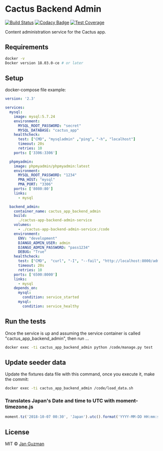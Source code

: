 # Cactus Backend Admin
[![Build Status](https://travis-ci.org/Krystian19/cactus-app-backend-admin-service.svg?branch=master)](https://travis-ci.org/Krystian19/cactus-app-backend-admin-service) [![Codacy Badge](https://api.codacy.com/project/badge/Grade/5f62f9c87bd7405395824d035a372cbb)](https://www.codacy.com/app/janfrancisco19/cactus-app-backend-admin-service?utm_source=github.com&amp;utm_medium=referral&amp;utm_content=Krystian19/cactus-app-backend-admin-service&amp;utm_campaign=Badge_Grade) [![Test Coverage](https://codecov.io/gh/Krystian19/cactus-app-backend-admin-service/branch/master/graph/badge.svg)](https://codecov.io/gh/Krystian19/cactus-app-backend-admin-service)

Content administration service for the Cactus app.

## Requirements
```sh
docker -v
Docker version 18.03.0-ce # or later
```

## Setup
docker-compose file example:
```yaml
version: '2.3'

services:
  mysql:
    image: mysql:5.7.24
    environment:
      MYSQL_ROOT_PASSWORD: "secret"
      MYSQL_DATABASE: "cactus_app"
    healthcheck:
      test: ["CMD", "mysqladmin" ,"ping", "-h", "localhost"]
      timeout: 20s
      retries: 10
    ports: ['3306:3306']

  phpmyadmin:
    image: phpmyadmin/phpmyadmin:latest
    environment:
      MYSQL_ROOT_PASSWORD: "1234"
      PMA_HOST: "mysql"
      PMA_PORT: "3306"
    ports: ['8080:80']
    links:
      - mysql

  backend_admin:
    container_name: cactus_app_backend_admin
    build:
      ./cactus-app-backend-admin-service
    volumes:
      - ./cactus-app-backend-admin-service:/code
    environment:
      ENV: "development"
      DJANGO_ADMIN_USER: admin
      DJANGO_ADMIN_PASSWORD: "pass1234"
      DEBUG: "True"
    healthcheck:
      test: ["CMD",  "curl", "-I", "--fail", "http://localhost:8000/admin"]
      timeout: 20s
      retries: 10
    ports: ['6500:8000']
    links:
      - mysql
    depends_on:
      mysql:
        condition: service_started
      mysql:
        condition: service_healthy
```

## Run the tests
Once the service is up and assuming the service container is called "cactus_app_backend_admin", then run ...
```sh
docker exec -ti cactus_app_backend_admin python /code/manage.py test
```

## Update seeder data
Update the fixtures data file with this command, once you execute it, make the commit:
```sh
docker exec -ti cactus_app_backend_admin /code/load_data.sh
```

### Translates Japan's Date and time to UTC with moment-timezone.js
```js
moment.tz('2018-10-07 00:30', 'Japan').utc().format('YYYY-MM-DD HH:mm:ss A');
```

## License
MIT © [Jan Guzman](https://github.com/Krystian19)
